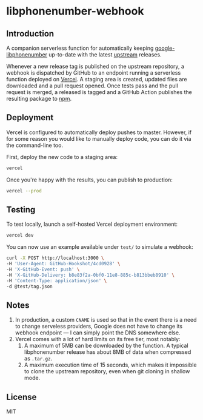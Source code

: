 # libphonenumber-webhook

## Introduction

A companion serverless function for automatically keeping [google-libphonenumber](https://github.com/ruimarinho/google-libphonenumber) up-to-date with the latest [upstream](https://github.com/google/libphonenumber) releases.

Whenever a new release tag is published on the upstream repository, a webhook is dispatched by GitHub to an endpoint running a serverless function deployed on [Vercel](https://vercel.com). A staging area is created, updated files are downloaded and a pull request opened. Once tests pass and the pull request is merged, a released is tagged and a GitHub Action publishes the resulting package to [npm](https://www.npmjs.com/package/google-libphonenumber).

## Deployment

Vercel is configured to automatically deploy pushes to master. However, if for some reason you would like to manually deploy code, you can do it via the command-line too.

First, deploy the new code to a staging area:

```sh
vercel
```

Once you're happy with the results, you can publish to production:

```sh
vercel --prod
```

## Testing

To test locally, launch a self-hosted Vercel deployment environment:

```sh
vercel dev
```

You can now use an example available under `test/` to simulate a webhook:

```sh
curl -X POST http://localhost:3000 \
-H 'User-Agent: GitHub-Hookshot/4cd0928' \
-H 'X-GitHub-Event: push' \
-H 'X-GitHub-Delivery: b8e83f2a-0bf0-11e8-885c-b813bbeb8910' \
-H 'Content-Type: application/json' \
-d @test/tag.json
```

## Notes

1. In production, a custom `CNAME` is used so that in the event there is a need to change serveless providers, Google does not have to change its webhook endpoint — I can simply point the DNS somewhere else.
2. Vercel comes with a lot of hard limits on its free tier, most notably:
   1. A maximum of 5MB can be downloaded by the function. A typical libphonenumber release has about 8MB of data when compressed as `.tar.gz`.
   2. A maximum execution time of 15 seconds, which makes it impossible to clone the upstream repository, even when git cloning in shallow mode.

## License

MIT

